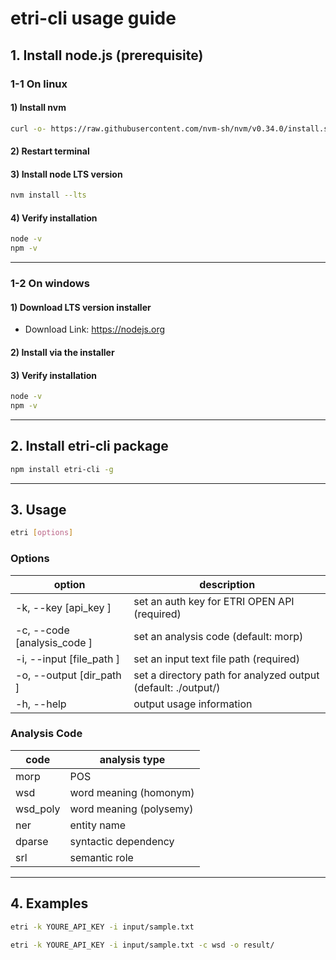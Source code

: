 # etri-cli usage guide

## 1. Install node.js (prerequisite)

### 1-1 On linux

#### 1) Install nvm

```bash
curl -o- https://raw.githubusercontent.com/nvm-sh/nvm/v0.34.0/install.sh | bash
```

#### 2) Restart terminal

#### 3) Install node LTS version

```bash
nvm install --lts
```

#### 4) Verify installation

```bash
node -v
npm -v
```

--------------------------

### 1-2 On windows

#### 1) Download LTS version installer

* Download Link: https://nodejs.org

#### 2) Install via the installer

#### 3) Verify installation

```cmd
node -v
npm -v
```
--------------------------

## 2. Install etri-cli package

```bash
npm install etri-cli -g
```
--------------------------

## 3. Usage

```bash
etri [options]
```

### Options

| option  | description    |
|-----------|-------------|
| -k, --key [api_key ]        | set an auth key for ETRI OPEN API (required) 
| -c, --code [analysis_code ] | set an analysis code (default: morp)                          |
| -i, --input [file_path ]    | set an input text file path (required)                        |
| -o, --output [dir_path ]    | set a directory path for analyzed output (default: ./output/) |
| -h, --help                  | output usage information                                      |

### Analysis Code

| code | analysis type |
|-------|---------|
|morp|POS|
|wsd|word meaning (homonym)|
|wsd_poly|word meaning (polysemy)|
|ner|entity name|
|dparse|syntactic dependency|
|srl|semantic role|

--------------------------

## 4. Examples


```bash
etri -k YOURE_API_KEY -i input/sample.txt
```

```bash
etri -k YOURE_API_KEY -i input/sample.txt -c wsd -o result/
```
